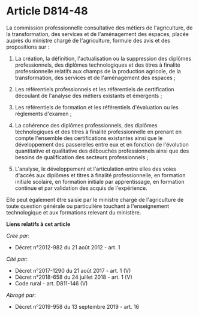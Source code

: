 # Article D814-48

La commission professionnelle consultative des métiers de l'agriculture, de la transformation, des services et de
l'aménagement des espaces, placée auprès du ministre chargé de l'agriculture, formule des avis et des propositions sur :

1. La création, la définition, l'actualisation ou la suppression des diplômes professionnels, des diplômes technologiques et
des titres à finalité professionnelle relatifs aux champs de la production agricole, de la transformation, des services et de
l'aménagement des espaces ;

2. Les référentiels professionnels et les référentiels de certification découlant de l'analyse des métiers existants et
émergents ;

3. Les référentiels de formation et les référentiels d'évaluation ou les règlements d'examen ;

4. La cohérence des diplômes professionnels, des diplômes technologiques et des titres à finalité professionnelle en prenant
en compte l'ensemble des certifications existantes ainsi que le développement des passerelles entre eux et en fonction de
l'évolution quantitative et qualitative des débouchés professionnels ainsi que des besoins de qualification des secteurs
professionnels ;

5. L'analyse, le développement et l'articulation entre elles des voies d'accès aux diplômes et titres à finalité
professionnelle, en formation initiale scolaire, en formation initiale par apprentissage, en formation continue et par
validation des acquis de l'expérience.

Elle peut également être saisie par le ministre chargé de l'agriculture de toute question générale ou particulière touchant à
l'enseignement technologique et aux formations relevant du ministère.

**Liens relatifs à cet article**

_Créé par_:

  - Décret n°2012-982 du 21 août 2012 - art. 1

_Cité par_:

  - Décret n°2017-1290 du 21 août 2017 - art. 1 (V)
  - Décret n°2018-658 du 24 juillet 2018 - art. 1 (V)
  - Code rural - art. D811-146 (V)

_Abrogé par_:

  - Décret n°2019-958 du 13 septembre 2019 - art. 16
